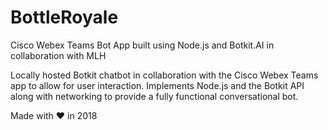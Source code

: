 # BottleRoyale
Cisco Webex Teams Bot App built using Node.js and Botkit.AI in collaboration with MLH

Locally hosted Botkit chatbot in collaboration with the Cisco Webex Teams app to allow for user interaction. Implements Node.js and the Botkit API along with networking to provide a fully functional conversational bot.

Made with ❤ in 2018

